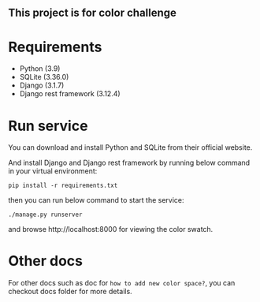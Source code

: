 ## This project is for color challenge

# Requirements

* Python (3.9)
* SQLite (3.36.0)
* Django (3.1.7)
* Django rest framework (3.12.4)

# Run service
You can download and install Python and SQLite from their official website.

And install Django and Django rest framework by running below command in your virtual environment:

    pip install -r requirements.txt
then you can run below command to start the service:

    ./manage.py runserver

and browse http://localhost:8000 for viewing the color swatch.

# Other docs
For other docs such as doc for ```how to add new color space?```, you can checkout docs folder for more details.